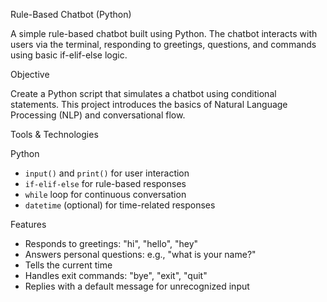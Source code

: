 Rule-Based Chatbot (Python)

A simple rule-based chatbot built using Python. The chatbot interacts with users via the terminal, responding to greetings, questions, and commands using basic if-elif-else logic.


Objective

Create a Python script that simulates a chatbot using conditional statements. This project introduces the basics of Natural Language Processing (NLP) and conversational flow.


Tools & Technologies

Python
- `input()` and `print()` for user interaction
- `if-elif-else` for rule-based responses
- `while` loop for continuous conversation
- `datetime` (optional) for time-related responses


Features

- Responds to greetings: "hi", "hello", "hey"  
- Answers personal questions: e.g., "what is your name?"  
- Tells the current time  
- Handles exit commands: "bye", "exit", "quit"  
- Replies with a default message for unrecognized input




